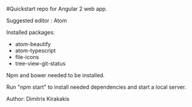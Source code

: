 #Quickstart repo for Angular 2 web app.

Suggested editor : Atom

Installed packages:
- atom-beautify
- atom-typescript
- file-icons
- tree-view-git-status

Npm and bower needed to be installed.

Run "npm start" to install needed dependencies and start a local server.

Author: Dimitris Kirakakis
